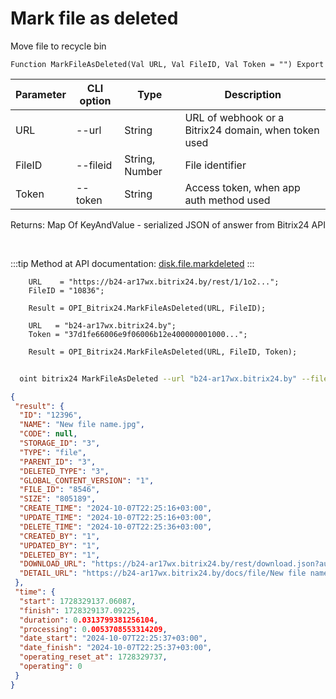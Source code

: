 ﻿---
sidebar_position: 6
---

# Mark file as deleted
 Move file to recycle bin



`Function MarkFileAsDeleted(Val URL, Val FileID, Val Token = "") Export`

  | Parameter | CLI option | Type | Description |
  |-|-|-|-|
  | URL | --url | String | URL of webhook or a Bitrix24 domain, when token used |
  | FileID | --fileid | String, Number | File identifier |
  | Token | --token | String | Access token, when app auth method used |

  
  Returns:  Map Of KeyAndValue - serialized JSON of answer from Bitrix24 API

<br/>

:::tip
Method at API documentation: [disk.file.markdeleted](https://dev.1c-bitrix.ru/rest_help/disk/file/disk_file_markdeleted.php)
:::
<br/>


```bsl title="Code example"
    URL    = "https://b24-ar17wx.bitrix24.by/rest/1/1o2...";
    FileID = "10836";

    Result = OPI_Bitrix24.MarkFileAsDeleted(URL, FileID);

    URL   = "b24-ar17wx.bitrix24.by";
    Token = "37d1fe66006e9f06006b12e400000001000...";

    Result = OPI_Bitrix24.MarkFileAsDeleted(URL, FileID, Token);
```



```sh title="CLI command example"
    
  oint bitrix24 MarkFileAsDeleted --url "b24-ar17wx.bitrix24.by" --fileid "5010" --token "fe3fa966006e9f06006b12e400000001000..."

```

```json title="Result"
{
 "result": {
  "ID": "12396",
  "NAME": "New file name.jpg",
  "CODE": null,
  "STORAGE_ID": "3",
  "TYPE": "file",
  "PARENT_ID": "3",
  "DELETED_TYPE": "3",
  "GLOBAL_CONTENT_VERSION": "1",
  "FILE_ID": "8546",
  "SIZE": "805189",
  "CREATE_TIME": "2024-10-07T22:25:16+03:00",
  "UPDATE_TIME": "2024-10-07T22:25:16+03:00",
  "DELETE_TIME": "2024-10-07T22:25:36+03:00",
  "CREATED_BY": "1",
  "UPDATED_BY": "1",
  "DELETED_BY": "1",
  "DOWNLOAD_URL": "https://b24-ar17wx.bitrix24.by/rest/download.json?auth=7c430467006e9f06006b12e4000000010000071103f1c469e314f967ff9f4fd9ddbb4d&token=disk%7CaWQ9MTIzOTYmXz1mNDY5VzhCaEJ0b0FQT1A2RWNXV2FNM3NPSG1aT1FJcw%3D%3D%7CImRvd25sb2FkfGRpc2t8YVdROU1USXpPVFltWHoxbU5EWTVWemhDYUVKMGIwRlFUMUEyUldOWFYyRk5NM05QU0cxYVQxRkpjdz09fDdjNDMwNDY3MDA2ZTlmMDYwMDZiMTJlNDAwMDAwMDAxMDAwMDA3MTEwM2YxYzQ2OWUzMTRmOTY3ZmY5ZjRmZDlkZGJiNGQi.vJAAX%2FRpxezdV3w5gr9PDeMVnpBue4h1ADbf7%2FuTXR4%3D",
  "DETAIL_URL": "https://b24-ar17wx.bitrix24.by/docs/file/New file name.jpgi17283291369861i"
 },
 "time": {
  "start": 1728329137.06087,
  "finish": 1728329137.09225,
  "duration": 0.0313799381256104,
  "processing": 0.0053708553314209,
  "date_start": "2024-10-07T22:25:37+03:00",
  "date_finish": "2024-10-07T22:25:37+03:00",
  "operating_reset_at": 1728329737,
  "operating": 0
 }
}
```
